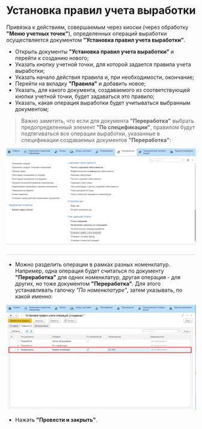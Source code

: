 # Установка правил учета выработки

Привязка к действиям, совершаемым через киоски (через обработку **"Меню учетных точек"**), определенных операций выработки осуществляется документом **"Установка правил учета выработки"**.

-   Открыть документы **"Установка правил учета выработки"** и перейти к
    созданию нового; 
-   Указать кнопку учетной точки, для которой задается правила учета
    выработки;
-   Указать начало действия правила и, при необходимости, окончание;
-   Перейти на вкладку **"Правила"** и добавить новое;
-   Указать, для какого документа, создаваемого из соответствующей кнопки учетной точки, будет задаваться это правило;
-   Указать, какая операция выработки будет учитываться выбранным документом;

> Важно заметить, что если для документа **"Переработка"** выбрать предопределенный элемент **"По спецификации"**, правилом будут подтягиваться все операции выработки, указанные в спецификации создаваемых документов **"Переработка"**:      

![](SettingRulesForAccountingWork.assets/1.gif)    

-   Можно разделить операции в рамках разных номенклатур. Например, одна операция будет считаться по документу **"Переработка"** для одних номенклатур, другая операция - для других, но тоже документом **"Переработка"**. Для этого устанавливать галочку *"По номенклатуре"*, затем указывать, по какой именно:  

![](SettingRulesForAccountingWork.assets/1.png)  

-   Нажать **"Провести и закрыть"**.